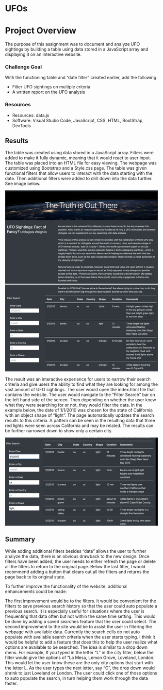 # UFOs
# **Project Overview**
The purpose of this assignment was to document and analyze UFO sightings by building a table using data stored in a JavaScript array and displaying it on an interactive website. 

### **Challenge Goal**
With the functioning table and “date filter” created earlier, add the following:
- Filter UFO sightings on multiple criteria
- A written report on the UFO analysis

### **Resources**
- Resources: data.js
- Software: Visual Studio Code, JavaScript, CSS, HTML, BootStrap, DevTools

## **Results**
The table was created using data stored in a JavaScript array. Filters were added to make it fully dynamic, meaning that it would react to user input. The table was placed into an HTML file for easy viewing. The webpage was customized using Bootstrap and a Style.css page. The table was given functional filters that allow users to interact with the data starting with the date. Then additional filters were added to drill down into the data further. See image below.

![website](static/images/website.png)
![website2](static/images/website2.png)

The result was an interactive experience for users to narrow their search criteria and give users the ability to find what they are looking for among the vast amount of UFO sightings. The user would open the index.html file that contains the website. The user would navigate to the “Filter Search” bar on the left hand side of the screen. Then depending on whether the user knew what they were searching for or not, they would filter the data. In the example below, the date of 1/1/2010 was chosen for the state of California with an object shape of “light”. The page automatically updates the search results to this criteria. A pattern can be seen in the resulting data that three red lights were seen across California and may be related. The results can be further narrowed down to show only a certain city.

![california](static/images/california.png)

## **Summary**
While adding additional filters besides “date” allows the user to further analyze the data, there is an obvious drawback to the new design. Once filters have been added, the user needs to either refresh the page or delete all the filters to return to the original page. Below the last filter, I would recommend adding a button that clears out all the filters and returns the page back to its original state.

To further improve the functionality of the website, additional enhancements could be made:

The first improvement would be to the filters. It would be convenient for the filters to save previous search history so that the user could auto populate a previous search. It is especially useful for situations where the user is frequenting that data often but not within the same time setting. This would be done by adding a saved searches feature that the user could select. 
The second improvement to the site would be to assist the user in filtering the webpage with available data. Currently the search cells do not auto populate with available search criteria when the user starts typing. I think it would be helpful to add a feature that does this to help the user realize what options are available to be searched. The idea is similar to a drop down menu. For example, If you typed in the letter “L” in the city filter, below the filter would give the options of “La Mesa, Lemon Grove, Loveland, London. This would let the user know these are the only city options that start with the letter L. As the user types the next letter, say “O”, the drop down would shrink to just Loveland or London. The user could click one of those options to auto populate the search, in turn helping them work through the data faster.

